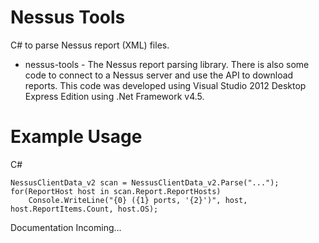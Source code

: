 Nessus Tools
=================================

C# to parse Nessus report (XML) files. 

* nessus-tools - The Nessus report parsing library. There is also some code to connect to a Nessus server and use the API to download reports. This code was developed using Visual Studio 2012 Desktop Express Edition using .Net Framework v4.5.


Example Usage
=================================

C#

    NessusClientData_v2 scan = NessusClientData_v2.Parse("...");
    for(ReportHost host in scan.Report.ReportHosts)
    	Console.WriteLine("{0} ({1} ports, '{2}')", host, host.ReportItems.Count, host.OS);
    
Documentation Incoming...
